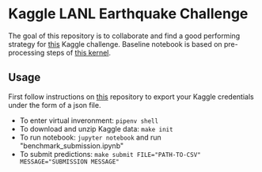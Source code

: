 # Kaggle LANL Earthquake Challenge

The goal of this repository is to collaborate and find a good performing strategy for [this](https://www.kaggle.com/c/LANL-Earthquake-Prediction/overview) Kaggle challenge. Baseline notebook is based on pre-processing steps of [this kernel](https://www.kaggle.com/latimerb/lanl-getting-started-mlp-rf-ensembles).

## Usage
First follow instructions on [this](https://github.com/Kaggle/kaggle-api#api-credentials) repository to export your Kaggle credentials under the form of a json file.
- To enter virtual inveronment: ```pipenv shell```
- To download and unzip Kaggle data: ```make init```
- To run notebook: ```jupyter notebook``` and run "benchmark_submission.ipynb"
- To submit predictions: ```make submit FILE="PATH-TO-CSV" MESSAGE="SUBMISSION MESSAGE"```

 
